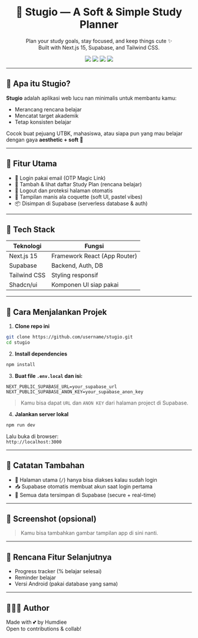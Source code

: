 <h1 align="center">💖 Stugio — A Soft & Simple Study Planner</h1>

<p align="center">
  Plan your study goals, stay focused, and keep things cute ✨<br/>
  Built with Next.js 15, Supabase, and Tailwind CSS.
</p>

<div align="center">
  <img src="https://img.shields.io/badge/Next.js-v15-black?logo=nextdotjs" />
  <img src="https://img.shields.io/badge/Supabase-PostgreSQL-3ECF8E?logo=supabase" />
  <img src="https://img.shields.io/badge/Tailwind-CSS-38B2AC?logo=tailwindcss" />
  <img src="https://img.shields.io/badge/Shadcn--UI-Components-pink" />
</div>

---

## 🌸 Apa itu Stugio?

**Stugio** adalah aplikasi web lucu nan minimalis untuk membantu kamu:
- Merancang rencana belajar
- Mencatat target akademik
- Tetap konsisten belajar

Cocok buat pejuang UTBK, mahasiswa, atau siapa pun yang mau belajar dengan gaya **aesthetic + soft** 🎀

---

## 🧁 Fitur Utama

- 💌 Login pakai email (OTP Magic Link)
- 📝 Tambah & lihat daftar Study Plan (rencana belajar)
- 🔐 Logout dan proteksi halaman otomatis
- 🎀 Tampilan manis ala coquette (soft UI, pastel vibes)
- 📦 Disimpan di Supabase (serverless database & auth)

---

## 🧪 Tech Stack

| Teknologi     | Fungsi                        |
|---------------|-------------------------------|
| Next.js 15    | Framework React (App Router)  |
| Supabase      | Backend, Auth, DB             |
| Tailwind CSS  | Styling responsif             |
| Shadcn/ui     | Komponen UI siap pakai        |

---

## 🚀 Cara Menjalankan Projek

1. **Clone repo ini**

```bash
git clone https://github.com/username/stugio.git
cd stugio
```

2. **Install dependencies**

```bash
npm install
```

3. **Buat file `.env.local` dan isi:**

```env
NEXT_PUBLIC_SUPABASE_URL=your_supabase_url
NEXT_PUBLIC_SUPABASE_ANON_KEY=your_supabase_anon_key
```

> Kamu bisa dapat `URL` dan `ANON KEY` dari halaman project di Supabase.

4. **Jalankan server lokal**

```bash
npm run dev
```

Lalu buka di browser:  
`http://localhost:3000`

---

## 🌷 Catatan Tambahan

- 🔐 Halaman utama (`/`) hanya bisa diakses kalau sudah login
- 📥 Supabase otomatis membuat akun saat login pertama
- 📡 Semua data tersimpan di Supabase (secure + real-time)

---

## 📸 Screenshot (opsional)

> Kamu bisa tambahkan gambar tampilan app di sini nanti.

---

## 🧠 Rencana Fitur Selanjutnya

- Progress tracker (% belajar selesai)
- Reminder belajar
- Versi Android (pakai database yang sama)

---

## 👩🏻‍💻 Author

Made with 💕 by Humdiee  
Open to contributions & collab!
